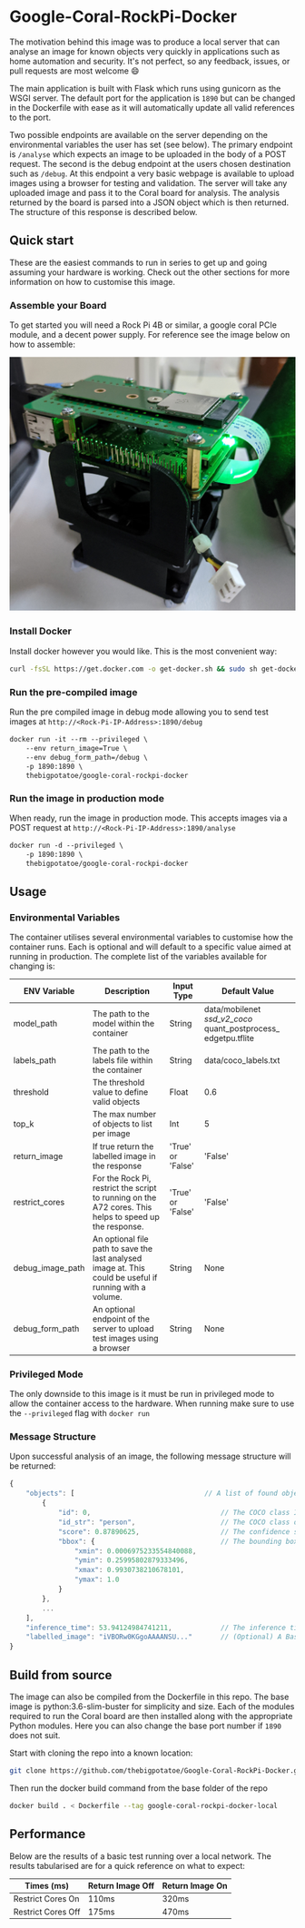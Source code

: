 # Google-Coral-RockPi-Docker

The motivation behind this image was to produce a local server that can analyse an image for known objects very quickly in applications such as home automation and security. It's not perfect, so any feedback, issues, or pull requests are most welcome :smile:

The main application is built with Flask which runs using gunicorn as the WSGI server. The default port for the application is `1890` but can be changed in the Dockerfile with ease as it will automatically update all valid references to the port.

Two possible endpoints are available on the server depending on the environmental variables the user has set (see below). The primary endpoint is `/analyse` which expects an image to be uploaded in the body of a POST request. The second is the debug endpoint at the users chosen destination such as `/debug`. At this endpoint a very basic webpage is available to upload images using a browser for testing and validation. The server will take any uploaded image and pass it to the Coral board for analysis. The analysis returned by the board is parsed into a JSON object which is then returned. The structure of this response is described below.

## Quick start

These are the easiest commands to run in series to get up and going assuming your hardware is working. Check out the other sections for more information on how to customise this image.

### Assemble your Board

To get started you will need a Rock Pi 4B or similar, a google coral PCIe module, and a decent power supply. For reference see the image below on how to assemble:

![RockPi4bB With Coral](docs/RockPi.jpg)

### Install Docker

Install docker however you would like. This is the most convenient way:

``` bash
curl -fsSL https://get.docker.com -o get-docker.sh && sudo sh get-docker.sh
```

### Run the pre-compiled image

Run the pre compiled image in debug mode allowing you to send test images at `http://<Rock-Pi-IP-Address>:1890/debug`

``` Docker
docker run -it --rm --privileged \
    --env return_image=True \
    --env debug_form_path=/debug \
    -p 1890:1890 \
    thebigpotatoe/google-coral-rockpi-docker
```

### Run the image in production mode

When ready, run the image in production mode. This accepts images via a POST request at `http://<Rock-Pi-IP-Address>:1890/analyse`

``` Docker
docker run -d --privileged \
    -p 1890:1890 \
    thebigpotatoe/google-coral-rockpi-docker
```

## Usage

### Environmental Variables

The container utilises several environmental variables to customise how the container runs. Each is optional and will default to a specific value aimed at running in production. The complete list of the variables available for changing is:

ENV Variable | Description | Input Type | Default Value
------------ | ----------- | ---------- | -------------
model_path | The path to the model within the container | String | data/mobilenet _ssd_v2_coco_ quant_postprocess_ edgetpu.tflite
labels_path | The path to the labels file within the container | String | data/coco_labels.txt
threshold | The threshold value to define valid objects | Float | 0.6
top_k | The max number of objects to list per image | Int | 5
return_image | If true return the labelled image in the response | 'True' or 'False' | 'False'
restrict_cores | For the Rock Pi, restrict the script to running on the A72 cores. This helps to speed up the response. | 'True' or 'False' | 'False'
debug_image_path | An optional file path to save the last analysed image at. This could be useful if running with a volume. | String | None
debug_form_path | An optional endpoint of the server to upload test images using a browser | String |  None

### Privileged Mode

The only downside to this image is it must be run in privileged mode to allow the container access to the hardware. When running make sure to use the  `--privileged` flag with `docker run`

### Message Structure

Upon successful analysis of an image, the following message structure will be returned:

``` javascript
{
    "objects": [                                // A list of found objects
        {
            "id": 0,                                // The COCO class ID number
            "id_str": "person",                     // The COCO class descriptor for labels.txt
            "score": 0.87890625,                    // The confidence score of the current object
            "bbox": {                               // The bounding box dimensions
                "xmin": 0.0006975233554840088,
                "ymin": 0.25995802879333496,
                "xmax": 0.9930738210678101,
                "ymax": 1.0
            }
        },
        ...
    ],
    "inference_time": 53.94124984741211,            // The inference time spent on the Coral TPU
    "labelled_image": "iVBORw0KGgoAAAANSU..."       // (Optional) A Base64 encoded string of the analysed and labelled image
}
```

## Build from source

The image can also be compiled from the Dockerfile in this repo. The base image is python:3.6-slim-buster for simplicity and size. Each of the modules required to run the Coral board are then installed along with the appropriate Python modules. Here you can also change the base port number if `1890` does not suit.

Start with cloning the repo into a known location:

``` bash
git clone https://github.com/thebigpotatoe/Google-Coral-RockPi-Docker.git && cd Google-Coral-RockPi-Docker
```

Then run the docker build command from the base folder of the repo

``` bash
docker build . < Dockerfile --tag google-coral-rockpi-docker-local
```

## Performance

Below are the results of a basic test running over a local network. The results tabularised are for a quick reference on what to expect:

Times (ms) | Return Image Off | Return Image On
---------- | ---------------- | ---------------
Restrict Cores On | 110ms | 320ms
Restrict Cores Off | 175ms | 470ms
